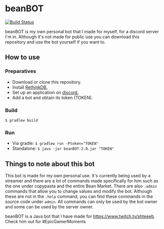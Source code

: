 # beanBOT
[![Build Status](https://travis-ci.com/Mazawrath/beanBOT.svg?branch=master)](https://travis-ci.com/Mazawrath/beanBOT)

beanBOT is my own personal bot that I made for myself, for a discord server I'm in. Although it's not made for public use you can download this repository and use the bot yourself if you want to.

## How to use

### Preparatives
- Download or clone this repository.
- Install [RethinkDB.](https://www.rethinkdb.com/docs/install/)
- Set up an application on [discord.](https://discordapp.com/developers/applications/)
- Add a bot and obtain its token (TOKEN).

### Build
`$ gradlew build`

### Run
 - Via gradle:
 `$ gradlew run -Ptoken="TOKEN"`
 - Standalone:
 `$ java -jar beanBOT-2.0.jar "TOKEN"`

## Things to note about this bot
This bot is made for my own personal use. It's currently being used by a streamer and there are a lot of commands made specifically for him such as the one under copypasta and the entire Bean Market. There are also `.admin` commands that allow you to change values and modify the bot. Although these are not in the `.help` command, you can find these commands in the source code under `admin`. All commands can only be used by the bot owner and some can be used by the server owner.

beanBOT is a Java bot that I have made for https://www.twitch.tv/shteeeb. Check him out for #EpicGamerMoments
